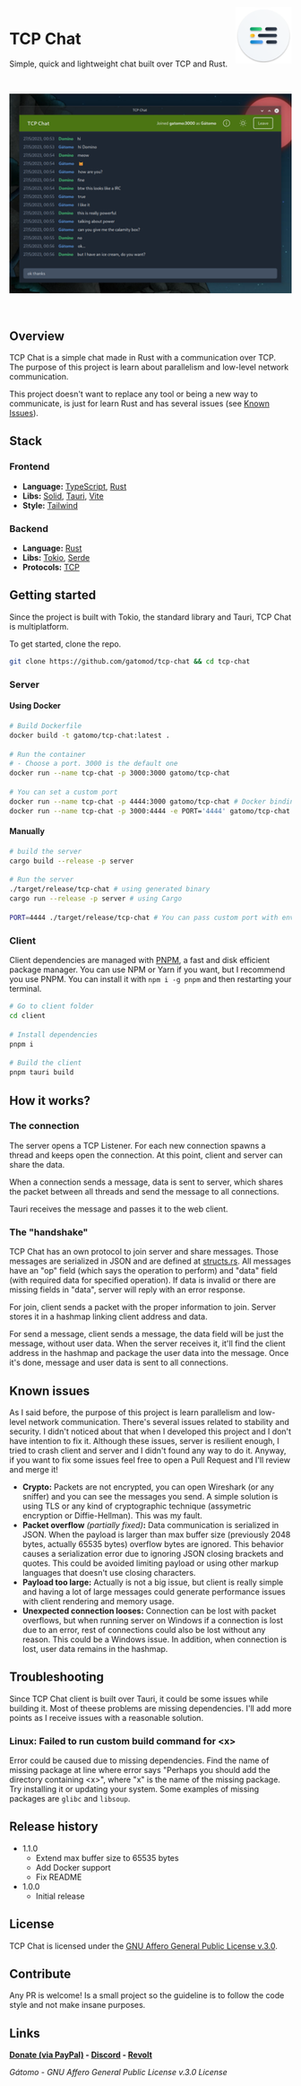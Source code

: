 <img width="100px" height="100px" align="right" src="assets/icon.png" alt="TCP chat icon" />

# TCP Chat

Simple, quick and lightweight chat built over TCP and Rust.

</br>

![TCP Chat example](assets/example.png)

</br>

## Overview

TCP Chat is a simple chat made in Rust with a communication over TCP. The purpose of this project is learn about parallelism and low-level network communication.

This project doesn't want to replace any tool or being a new way to communicate, is just for learn Rust and has several issues (see [Known Issues](#known-issues)).

## Stack

### Frontend

-   **Language:** [TypeScript](https://www.typescriptlang.org/), [Rust](https://www.rust-lang.org/es)
-   **Libs:** [Solid](https://www.solidjs.com/), [Tauri](https://tauri.app/), [Vite](https://vitejs.dev/)
-   **Style:** [Tailwind](https://tailwindcss.com/)

### Backend

-   **Language:** [Rust](https://www.rust-lang.org/es)
-   **Libs:** [Tokio](https://tokio.rs/), [Serde](https://serde.rs/)
-   **Protocols:** [TCP](https://www.rfc-editor.org/rfc/rfc793.html)

## Getting started

Since the project is built with Tokio, the standard library and Tauri, TCP Chat is multiplatform.

To get started, clone the repo.
```sh
git clone https://github.com/gatomod/tcp-chat && cd tcp-chat
```

### Server

#### Using Docker
```sh
# Build Dockerfile
docker build -t gatomo/tcp-chat:latest .

# Run the container
# - Choose a port. 3000 is the default one
docker run --name tcp-chat -p 3000:3000 gatomo/tcp-chat

# You can set a custom port
docker run --name tcp-chat -p 4444:3000 gatomo/tcp-chat # Docker binding
docker run --name tcp-chat -p 3000:4444 -e PORT='4444' gatomo/tcp-chat # env variable to pass to server
```

#### Manually
```sh
# build the server
cargo build --release -p server

# Run the server
./target/release/tcp-chat # using generated binary
cargo run --release -p server # using Cargo

PORT=4444 ./target/release/tcp-chat # You can pass custom port with env
```

### Client

Client dependencies are managed with [PNPM](https://pnpm.io/), a fast and disk efficient package manager. You can use NPM or Yarn if you want, but I recommend you use PNPM. You can install it with `npm i -g pnpm` and then restarting your terminal.

```sh
# Go to client folder
cd client

# Install dependencies
pnpm i

# Build the client
pnpm tauri build
```

## How it works?

### The connection
The server opens a TCP Listener. For each new connection spawns a thread and keeps open the connection. At this point, client and server can share the data.

When a connection sends a message, data is sent to server, which shares the packet between all threads and send the message to all connections.

Tauri receives the message and passes it to the web client.

### The "handshake"
TCP Chat has an own protocol to join server and share messages. Those messages are serialized in JSON and are defined at [structs.rs](server/src/structs.rs). All messages have an "op" field (which says the operation to perform) and "data" field (with required data for specified operation). If data is invalid or there are missing fields in "data", server will reply with an error response.

For join, client sends a packet with the proper information to join. Server stores it in a hashmap linking client address and data.

For send a message, client sends a message, the data field will be just the message, without user data. When the server receives it, it'll find the client address in the hashmap and package the user data into the message. Once it's done, message and user data is sent to all connections.

## Known issues

As I said before, the purpose of this project is learn parallelism and low-level network communication. There's several issues related to stability and security. I didn't noticed about that when I developed this project and I don't have intention to fix it. Although these issues, server is resilient enough, I tried to crash client and server and I didn't found any way to do it. Anyway, if you want to fix some issues feel free to open a Pull Request and I'll review and merge it! 

- **Crypto:** Packets are not encrypted, you can open Wireshark (or any sniffer) and you can see the messages you send. A simple solution is using TLS or any kind of cryptographic technique (assymetric encryption or Diffie-Hellman). This was my fault.
- **Packet overflow** *(partially fixed)***:** Data communication is serialized in JSON. When the payload is larger than max buffer size (previously 2048 bytes, actually 65535 bytes) overflow bytes are ignored. This behavior causes a serialization error due to ignoring JSON closing brackets and quotes. This could be avoided limiting payload or using other markup languages that doesn't use closing characters.
- **Payload too large:** Actually is not a big issue, but client is really simple and having a lot of large messages could generate performance issues with client rendering and memory usage.
- **Unexpected connection looses:** Connection can be lost with packet overflows, but when running server on Windows if a connection is lost due to an error, rest of connections could also be lost without any reason. This could be a Windows issue. In addition, when connection is lost, user data remains in the hashmap.

## Troubleshooting

Since TCP Chat client is built over Tauri, it could be some issues while building it. Most of theese problems are missing dependencies. I'll add more points as I receive issues with a reasonable solution.

### Linux: Failed to run custom build command for \<x>
Error could be caused due to missing dependencies. Find the name of missing package at line where error says "Perhaps you should add the directory containing \<x>", where "x" is the name of the missing package. Try installing it or updating your system. Some examples of missing packages are `glibc` and `libsoup`.

## Release history
-   1.1.0
    -   Extend max buffer size to 65535 bytes
    -   Add Docker support
    -   Fix README
-   1.0.0
    -   Initial release

## License

TCP Chat is licensed under the [GNU Affero General Public License v.3.0](https://www.gnu.org/licenses/agpl-3.0.html).

## Contribute

Any PR is welcome! Is a small project so the guideline is to follow the code style and not make insane purposes.

## Links

**[Donate (via PayPal)](https://paypal.me/gatomooficial) - [Discord](https://discord.gg/E2yBpMq2Km) - [Revolt](https://rvlt.gg/fX4a7k1B)**

_Gátomo - GNU Affero General Public License v.3.0 License_
